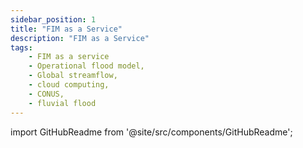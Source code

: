 ```yaml
---
sidebar_position: 1
title: "FIM as a Service"
description: "FIM as a Service"
tags:
    - FIM as a service
    - Operational flood model, 
    - Global streamflow, 
    - cloud computing,
    - CONUS, 
    - fluvial flood
---
```


import GitHubReadme from '@site/src/components/GitHubReadme';
 
<GitHubReadme username="sdmlua" repo="FIMserv" />
